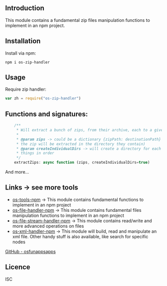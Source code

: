 Introduction
------------

This module contains a fundamental zip files manipulation functions to implement in an npm project.

## Installation
Install via npm:
    
    npm i os-zip-handler


## Usage       
Require zip handler:
```js
var zh = require("os-zip-handler")
```
## Functions and signatures:
```js
    /**
     * Will extract a bunch of zips, from their archive, each to a given destination
     *
     * @param zips -> could be a dictionary {zipPath: destinationPath} or an array (in this scenario
     * the zip will be extracted in the directory they contain)
     * @param createIndividualDirs -> will create a directory for each extracted zip to keep
     * things in order
     */
    extractZips: async function (zips, createIndividualDirs=true) 
```
And more...


## Links -> see more tools
* [os-tools-npm](https://github.com/osfunapps/os-tools-npm) -> This module contains fundamental functions to implement in an npm project
* [os-file-handler-npm](https://github.com/osfunapps/os-file-handler-npm) -> This module contains fundamental files manipulation functions to implement in an npm project
* [os-file-stream-handler-npm](https://github.com/osfunapps/os-file-stream-handler-npm) -> This module contains read/write and more advanced operations on files
* [os-xml-handler-npm](https://github.com/osfunapps/os-xml-handler-npm) -> This module will build, read and manipulate an xml file. Other handy stuff is also available, like search for specific nodes

[GitHub - osfunappsapps](https://github.com/osfunapps)



## Licence
ISC